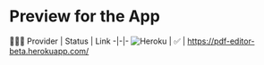 # Preview for the App
📱🚀🥳
Provider | Status | Link
-|-|-
![Heroku](https://img.shields.io/badge/heroku-%23430098.svg?style=for-the-badge&logo=heroku&logoColor=white) | ✅ | https://pdf-editor-beta.herokuapp.com/